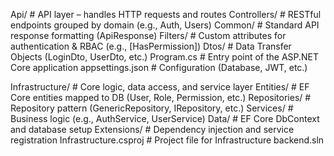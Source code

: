 Api/                    # API layer – handles HTTP requests and routes
  Controllers/                   # RESTful endpoints grouped by domain (e.g., Auth, Users)
  Common/                        # Standard API response formatting (ApiResponse<T>)
  Filters/                       # Custom attributes for authentication & RBAC (e.g., [HasPermission])
  Dtos/                          # Data Transfer Objects (LoginDto, UserDto, etc.)
  Program.cs                     # Entry point of the ASP.NET Core application
  appsettings.json               # Configuration (Database, JWT, etc.)

Infrastructure/          # Core logic, data access, and service layer
  Entities/                      # EF Core entities mapped to DB (User, Role, Permission, etc.)
  Repositories/                  # Repository pattern (GenericRepository, IRepository, etc.)
  Services/                      # Business logic (e.g., AuthService, UserService)
  Data/                          # EF Core DbContext and database setup
  Extensions/                    # Dependency injection and service registration
  Infrastructure.csproj          # Project file for Infrastructure
  backend.sln                        
